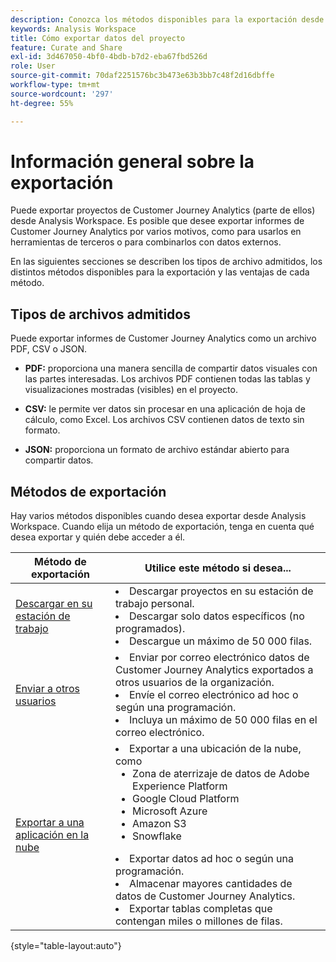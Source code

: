 ```yaml
---
description: Conozca los métodos disponibles para la exportación desde Analysis Workspace.
keywords: Analysis Workspace
title: Cómo exportar datos del proyecto
feature: Curate and Share
exl-id: 3d467050-4bf0-4bdb-b7d2-eba67fbd526d
role: User
source-git-commit: 70daf2251576bc3b473e63b3bb7c48f2d16dbffe
workflow-type: tm+mt
source-wordcount: '297'
ht-degree: 55%

---
```


# Información general sobre la exportación

Puede exportar proyectos de Customer Journey Analytics (parte de ellos) desde Analysis Workspace. Es posible que desee exportar informes de Customer Journey Analytics por varios motivos, como para usarlos en herramientas de terceros o para combinarlos con datos externos.

En las siguientes secciones se describen los tipos de archivo admitidos, los distintos métodos disponibles para la exportación y las ventajas de cada método.

## Tipos de archivos admitidos

Puede exportar informes de Customer Journey Analytics como un archivo PDF, CSV o JSON.

* **PDF:** proporciona una manera sencilla de compartir datos visuales con las partes interesadas. Los archivos PDF contienen todas las tablas y visualizaciones mostradas (visibles) en el proyecto. 

* **CSV:** le permite ver datos sin procesar en una aplicación de hoja de cálculo, como Excel. Los archivos CSV contienen datos de texto sin formato.

* **JSON:** proporciona un formato de archivo estándar abierto para compartir datos.

## Métodos de exportación

Hay varios métodos disponibles cuando desea exportar desde Analysis Workspace. Cuando elija un método de exportación, tenga en cuenta qué desea exportar y quién debe acceder a él.

| Método de exportación | Utilice este método si desea... |
|---------|----------|
| [Descargar en su estación de trabajo](/help/analysis-workspace/export/download-send.md) | <li>Descargar proyectos en su estación de trabajo personal.</li><li>Descargar solo datos específicos (no programados).</li> <li>Descargue un máximo de 50 000 filas.</li> <!--true? Are there 2 different options to download to your workstation?--> <!-- is this emailing it? --> |
| [Enviar a otros usuarios](/help/analysis-workspace/curate-share/t-schedule-report.md) | <li>Enviar por correo electrónico datos de Customer Journey Analytics exportados a otros usuarios de la organización.</li><li>Envíe el correo electrónico ad hoc o según una programación.</li> <li>Incluya un máximo de 50 000 filas en el correo electrónico.</li> <!--true?--> |
| [Exportar a una aplicación en la nube](/help/analysis-workspace/export/export-cloud.md) | <li>Exportar a una ubicación de la nube, como <ul><li>Zona de aterrizaje de datos de Adobe Experience Platform</li><li>Google Cloud Platform</li><li>Microsoft Azure</li><li>Amazon S3</li><li>Snowflake</li></ul></li><li>Exportar datos ad hoc o según una programación.</li><li>Almacenar mayores cantidades de datos de Customer Journey Analytics.</li><li>Exportar tablas completas que contengan miles o millones de filas.<!-- What other things? Wiki talks about things that aren't even possible in Data Warehouse. What are they? --> </li> |

{style="table-layout:auto"}

